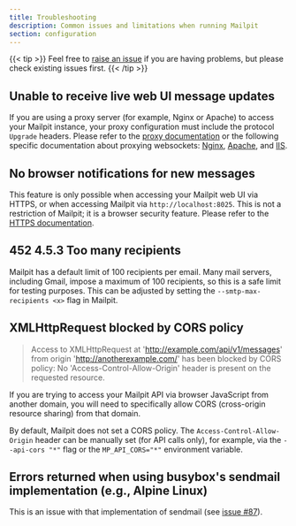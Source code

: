 ```yaml
---
title: Troubleshooting
description: Common issues and limitations when running Mailpit
section: configuration
---
```


{{< tip >}}
Feel free to [raise an issue](https://github.com/axllent/mailpit/issues/new "Open a Github Issue") if you are having problems, but please check existing issues first.
{{< /tip >}}

## Unable to receive live web UI message updates

If you are using a proxy server (for example, Nginx or Apache) to access your Mailpit instance, your proxy configuration must include the protocol `Upgrade` headers. Please refer to the [proxy documentation](../proxy/) or the following specific documentation about proxying websockets: [Nginx](https://www.nginx.com/blog/websocket-nginx/), [Apache](https://httpd.apache.org/docs/2.4/mod/mod_proxy_wstunnel.html), and [IIS](https://github.com/axllent/mailpit/issues/131#issuecomment-1641054844).

## No browser notifications for new messages

This feature is only possible when accessing your Mailpit web UI via HTTPS, or when accessing Mailpit via `http://localhost:8025`. This is not a restriction of Mailpit; it is a browser security feature. Please refer to the [HTTPS documentation](../http/).

## 452 4.5.3 Too many recipients

Mailpit has a default limit of 100 recipients per email. Many mail servers, including Gmail, impose a maximum of 100 recipients, so this is a safe limit for testing purposes. This can be adjusted by setting the `--smtp-max-recipients <x>` flag in Mailpit.

## XMLHttpRequest blocked by CORS policy

> Access to XMLHttpRequest at 'http://example.com/api/v1/messages' from origin 'http://anotherexample.com/' has been blocked by CORS policy: No 'Access-Control-Allow-Origin' header is present on the requested resource.

If you are trying to access your Mailpit API via browser JavaScript from another domain, you will need to specifically allow CORS (cross-origin resource sharing) from that domain.

By default, Mailpit does not set a CORS policy. The `Access-Control-Allow-Origin` header can be manually set (for API calls only), for example, via the `--api-cors "*"` flag or the `MP_API_CORS="*"` environment variable.

## Errors returned when using busybox's sendmail implementation (e.g., Alpine Linux)

This is an issue with that implementation of sendmail (see [issue #87](https://github.com/axllent/mailpit/issues/87#issuecomment-1502720004)).
